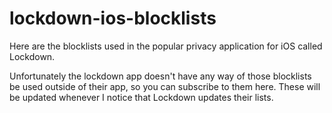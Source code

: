 # lockdown-ios-blocklists
Here are the blocklists used in the popular privacy application for iOS called Lockdown.

Unfortunately the lockdown app doesn't have any way of those blocklists be used outside of their app, so you can subscribe to them here. These will be updated whenever I notice that Lockdown updates their lists.
